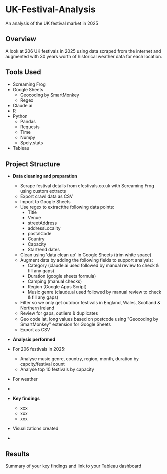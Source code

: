 # UK-Festival-Analysis
An analysis of the UK festival market in 2025

## Overview
A look at 206 UK festivals in 2025 using data scraped from the internet and augmented with 30 years worth of historical weather data for each location.

## Tools Used
- Screaming Frog
- Google Sheets
  - Geocoding by SmartMonkey
  - Regex
- Claude.ai
- R
- Python
  - Pandas
  - Requests
  - Time
  - Numpy
  - Spciy.stats
- Tableau

## Project Structure

- **Data cleaning and preparation**
  - Scrape festival details from efestivals.co.uk with Screaming Frog using custom extracts
  - Export crawl data as CSV
  - Import to Google Sheets
  - Use regex to extractthe following data points:
      - Title
      - Venue
      - streetAddress
      - addressLocality
      - postalCode
      - Country
      - Capacity
      - Start/end dates
  - Clean using 'data clean up' in Google Sheets (trim white space)
  - Augment data by adding the following fields to support analysis:
      - Category (claude.ai used followed by manual review to check & fill any gaps)
      - Duration (google sheets formula)
      - Camping (manual checks)
      - Region (Google Apps Script)
      - Music genre (claude.ai used followed by manual review to check & fill any gaps)
  - Filter so we only get outdoor festivals in England, Wales, Scotland & Northern Ireland
  - Review for gaps, outliers & duplicates
  - Geo code lat, long values based on postcode using "Geocoding by SmartMonkey" extension for Google Sheets
  - Export as CSV

- **Analysis performed**
- For 206 festivals in 2025:
  - Analyse music genre, country, region, month, duration by capcity/festival count
  - Analyse top 10 festivals by capacity
- For weather

- 
- **Key findings**
  - xxx
  - xxx
  - xxx

- Visualizations created
- 

## Results
Summary of your key findings and link to your Tableau dashboard
